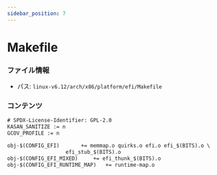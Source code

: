 ```yaml
---
sidebar_position: 7
---
```

# Makefile

### ファイル情報

- パス: `linux-v6.12/arch/x86/platform/efi/Makefile`

### コンテンツ

```txt
# SPDX-License-Identifier: GPL-2.0
KASAN_SANITIZE := n
GCOV_PROFILE := n

obj-$(CONFIG_EFI) 		+= memmap.o quirks.o efi.o efi_$(BITS).o \
				   efi_stub_$(BITS).o
obj-$(CONFIG_EFI_MIXED)		+= efi_thunk_$(BITS).o
obj-$(CONFIG_EFI_RUNTIME_MAP)	+= runtime-map.o

```
